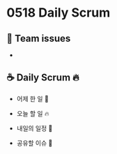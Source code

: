 # 0518 Daily Scrum

## 💬 Team issues
- 

## ☕ Daily Scrum 🔥

- 어제 한 일 🌙

- 오늘 할 일 🔥

- 내일의 일정 🐥

- 공유할 이슈 🙌
